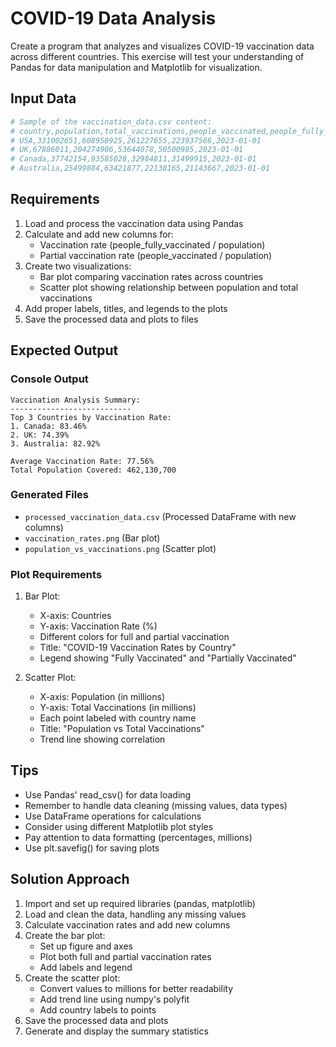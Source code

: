 # COVID-19 Data Analysis

Create a program that analyzes and visualizes COVID-19 vaccination data across different countries. This exercise will test your understanding of Pandas for data manipulation and Matplotlib for visualization.

## Input Data

```python
# Sample of the vaccination_data.csv content:
# country,population,total_vaccinations,people_vaccinated,people_fully_vaccinated,date
# USA,331002651,608958925,261227655,223937566,2023-01-01
# UK,67886011,204274906,53644078,50500985,2023-01-01
# Canada,37742154,93585028,32984811,31499915,2023-01-01
# Australia,25499884,63421877,22138165,21143667,2023-01-01
```

## Requirements

1. Load and process the vaccination data using Pandas
2. Calculate and add new columns for:
   - Vaccination rate (people_fully_vaccinated / population)
   - Partial vaccination rate (people_vaccinated / population)
3. Create two visualizations:
   - Bar plot comparing vaccination rates across countries
   - Scatter plot showing relationship between population and total vaccinations
4. Add proper labels, titles, and legends to the plots
5. Save the processed data and plots to files

## Expected Output

### Console Output
```
Vaccination Analysis Summary:
---------------------------
Top 3 Countries by Vaccination Rate:
1. Canada: 83.46%
2. UK: 74.39%
3. Australia: 82.92%

Average Vaccination Rate: 77.56%
Total Population Covered: 462,130,700
```

### Generated Files
- `processed_vaccination_data.csv` (Processed DataFrame with new columns)
- `vaccination_rates.png` (Bar plot)
- `population_vs_vaccinations.png` (Scatter plot)

### Plot Requirements

1. Bar Plot:
   - X-axis: Countries
   - Y-axis: Vaccination Rate (%)
   - Different colors for full and partial vaccination
   - Title: "COVID-19 Vaccination Rates by Country"
   - Legend showing "Fully Vaccinated" and "Partially Vaccinated"

2. Scatter Plot:
   - X-axis: Population (in millions)
   - Y-axis: Total Vaccinations (in millions)
   - Each point labeled with country name
   - Title: "Population vs Total Vaccinations"
   - Trend line showing correlation

## Tips

- Use Pandas' read_csv() for data loading
- Remember to handle data cleaning (missing values, data types)
- Use DataFrame operations for calculations
- Consider using different Matplotlib plot styles
- Pay attention to data formatting (percentages, millions)
- Use plt.savefig() for saving plots

## Solution Approach

1. Import and set up required libraries (pandas, matplotlib)
2. Load and clean the data, handling any missing values
3. Calculate vaccination rates and add new columns
4. Create the bar plot:
   - Set up figure and axes
   - Plot both full and partial vaccination rates
   - Add labels and legend
5. Create the scatter plot:
   - Convert values to millions for better readability
   - Add trend line using numpy's polyfit
   - Add country labels to points
6. Save the processed data and plots
7. Generate and display the summary statistics 